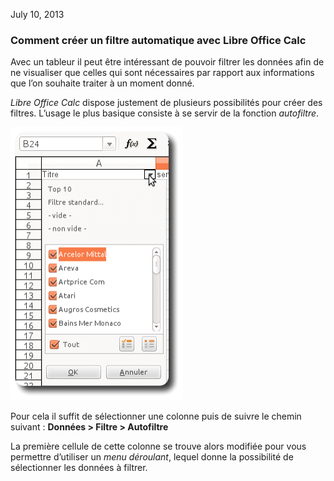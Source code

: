 July 10, 2013

### Comment créer un filtre automatique avec Libre Office Calc

Avec un tableur il peut être intéressant de pouvoir filtrer les données afin de ne visualiser que celles 
qui sont nécessaires par rapport aux informations que l’on souhaite traiter à un moment donné.

*Libre Office Calc* dispose justement de plusieurs possibilités pour créer des filtres. L’usage le plus basique 
consiste à se servir de la fonction *autofiltre*.


![menu déroulant](LibreOfficeCalc.png)

Pour cela il suffit de sélectionner une colonne puis de suivre le chemin suivant : **Données > Filtre > Autofiltre**

La première cellule de cette colonne se trouve alors modifiée pour vous permettre d’utiliser un *menu déroulant*, 
lequel donne la possibilité de sélectionner les données à filtrer.